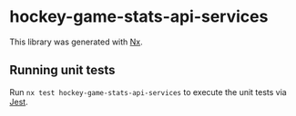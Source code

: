 # hockey-game-stats-api-services

This library was generated with [Nx](https://nx.dev).

## Running unit tests

Run `nx test hockey-game-stats-api-services` to execute the unit tests via [Jest](https://jestjs.io).

